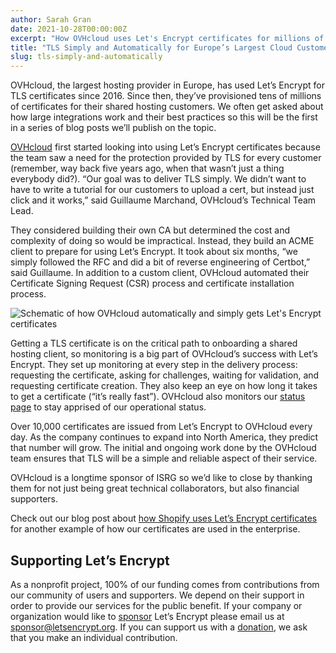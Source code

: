```yaml
---
author: Sarah Gran
date: 2021-10-28T00:00:00Z
excerpt: "How OVHcloud uses Let's Encrypt certificates for millions of European customers"
title: "TLS Simply and Automatically for Europe’s Largest Cloud Customers"
slug: tls-simply-and-automatically
---
```

OVHcloud, the largest hosting provider in Europe, has used Let’s Encrypt for TLS certificates since 2016. Since then, they’ve provisioned tens of millions of certificates for their shared hosting customers. We often get asked about how large integrations work and their best practices so this will be the first in a series of blog posts we’ll publish on the topic.

[OVHcloud](https://ovhcloud.com/) first started looking into using Let’s Encrypt certificates because the team saw a need for the protection provided by TLS for every customer (remember, way back five years ago, when that wasn’t just a thing everybody did?). “Our goal was to deliver TLS simply. We didn’t want to have to write a tutorial for our customers to upload a cert, but instead just click and it works,” said Guillaume Marchand, OVHcloud’s Technical Team Lead. 

They considered building their own CA but determined the cost and complexity of doing so would be impractical. Instead, they build an ACME client to prepare for using Let’s Encrypt. It took about six months, “we simply followed the RFC and did a bit of reverse engineering of Certbot,” said Guillaume. In addition to a custom client, OVHcloud automated their Certificate Signing Request (CSR) process and certificate installation process. 

![Schematic of how OVHcloud automatically and simply gets Let's Encrypt certificates](/images/2021.10.28-OVHcloud-schematic.png)

Getting a TLS certificate is on the critical path to onboarding a shared hosting client, so monitoring is a big part of OVHcloud’s success with Let’s Encrypt. They set up monitoring at every step in the delivery process: requesting the certificate, asking for challenges, waiting for validation, and requesting certificate creation. They also keep an eye on how long it takes to get a certificate (“it’s really fast”). OVHcloud also monitors our [status page](https://letsencrypt.status.io/) to stay apprised of our operational status.

Over 10,000 certificates are issued from Let’s Encrypt to OVHcloud every day. As the company continues to expand into North America, they predict that number will grow. The initial and ongoing work done by the OVHcloud team ensures that TLS will be a simple and reliable aspect of their service. 

OVHcloud is a longtime sponsor of ISRG so we’d like to close by thanking them for not just being great technical collaborators, but also financial supporters. 

Check out our blog post about [how Shopify uses Let’s Encrypt certificates](/2021/09/14/speed-at-scale-shopify.html) for another example of how our certificates are used in the enterprise.

## Supporting Let’s Encrypt
As a nonprofit project, 100% of our funding comes from contributions from our community of users and supporters. We depend on their support in order to provide our services for the public benefit. If your company or organization would like to [sponsor](/become-a-sponsor/) Let’s Encrypt please email us at [sponsor@letsencrypt.org](mailto:sponsor@letsencrypt.org). If you can support us with a [donation](/donate/), we ask that you make an individual contribution.

